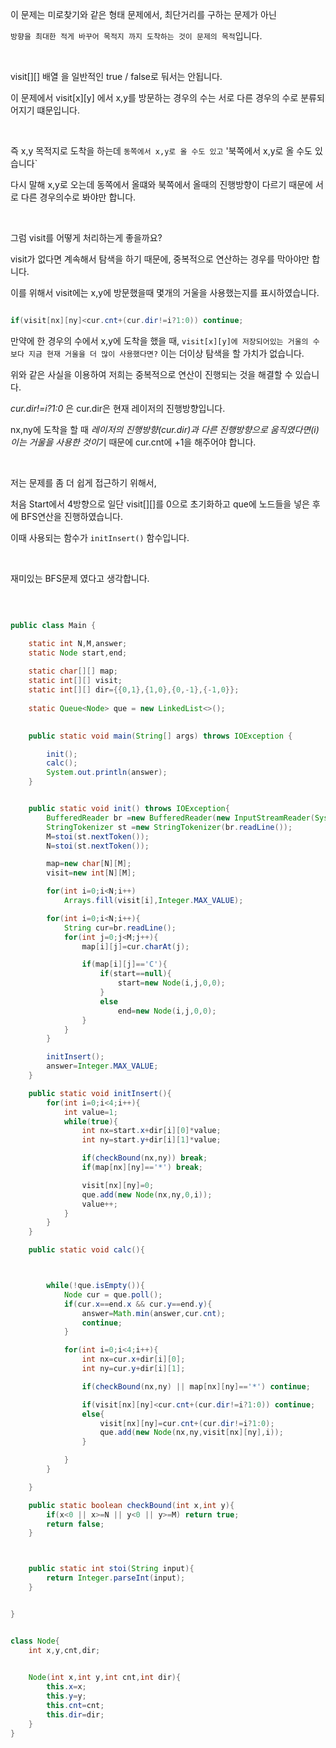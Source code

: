이 문제는 미로찾기와 같은 형태 문제에서, 최단거리를 구하는 문제가 아닌

`방향을 최대한 적게 바꾸어 목적지 까지 도착하는 것이 문제의 목적`입니다.

<br/>

visit[][] 배열 을 일반적인 true / false로 둬서는 안됩니다. 

이 문제에서 visit[x][y] 에서 x,y를 방문하는 경우의 수는 서로 다른 경우의 수로 분류되어지기 떄문입니다.

<br/>

즉 x,y 목적지로 도착을 하는데 `동쪽에서 x,y로 올 수도 있고` '북쪽에서 x,y로 올 수도 있습니다`

다시 말해 x,y로 오는데 동쪽에서 올떄와 북쪽에서 올때의 진행방향이 다르기 때문에 서로 다른 경우의수로 봐야만 합니다.

<br/>

그럼 visit를 어떻게 처리하는게 좋을까요?

visit가 없다면 계속해서 탐색을 하기 때문에, 중복적으로 연산하는 경우를 막아야만 합니다.

이를 위해서 visit에는 x,y에 방문했을때 몇개의 거울을 사용했는지를 표시하였습니다.

```java

if(visit[nx][ny]<cur.cnt+(cur.dir!=i?1:0)) continue;

```

만약에 한 경우의 수에서 x,y에 도착을 했을 때, `visit[x][y]에 저장되어있는 거울의 수 보다 지금 현재 거울을 더 많이 사용했다면?` 이는 더이상 탐색을 할 가치가 없습니다.

위와 같은 사실을 이용하여 저희는 중복적으로 연산이 진행되는 것을 해결할 수 있습니다.

*cur.dir!=i?1:0* 은 cur.dir은 현재 레이저의 진행방향입니다. 

nx,ny에 도착을 할 때 *레이저의 진행방향(cur.dir)과 다른 진행방향으로 움직였다면(i) 이는 거울을 사용한 것이*기 때문에 cur.cnt에 +1을 해주어야 합니다.

<br/>

저는 문제를 좀 더 쉽게 접근하기 위해서, 

처음 Start에서 4방향으로 일단 visit[][]를 0으로 초기화하고 que에 노드들을 넣은 후에 BFS연산을 진행하였습니다.

이때 사용되는 함수가 `initInsert()` 함수입니다.


<br/>

재미있는 BFS문제 였다고 생각합니다.


<br/>



```java

public class Main {

    static int N,M,answer;
    static Node start,end;
    
    static char[][] map;
    static int[][] visit;
    static int[][] dir={{0,1},{1,0},{0,-1},{-1,0}};
    
    static Queue<Node> que = new LinkedList<>();
    

    public static void main(String[] args) throws IOException {

        init();
        calc();
        System.out.println(answer);
    }


    public static void init() throws IOException{
        BufferedReader br =new BufferedReader(new InputStreamReader(System.in));
        StringTokenizer st =new StringTokenizer(br.readLine());
        M=stoi(st.nextToken());
        N=stoi(st.nextToken());

        map=new char[N][M];
        visit=new int[N][M];

        for(int i=0;i<N;i++)
            Arrays.fill(visit[i],Integer.MAX_VALUE);

        for(int i=0;i<N;i++){
            String cur=br.readLine();
            for(int j=0;j<M;j++){
                map[i][j]=cur.charAt(j);

                if(map[i][j]=='C'){
                    if(start==null){
                        start=new Node(i,j,0,0);
                    }
                    else
                        end=new Node(i,j,0,0);
                }
            }
        }

        initInsert();
        answer=Integer.MAX_VALUE;
    }

    public static void initInsert(){
        for(int i=0;i<4;i++){
            int value=1;
            while(true){
                int nx=start.x+dir[i][0]*value;
                int ny=start.y+dir[i][1]*value;

                if(checkBound(nx,ny)) break;
                if(map[nx][ny]=='*') break;

                visit[nx][ny]=0;
                que.add(new Node(nx,ny,0,i));
                value++;
            }
        }
    }

    public static void calc(){



        while(!que.isEmpty()){
            Node cur = que.poll();
            if(cur.x==end.x && cur.y==end.y){
                answer=Math.min(answer,cur.cnt);
                continue;
            }

            for(int i=0;i<4;i++){
                int nx=cur.x+dir[i][0];
                int ny=cur.y+dir[i][1];

                if(checkBound(nx,ny) || map[nx][ny]=='*') continue;

                if(visit[nx][ny]<cur.cnt+(cur.dir!=i?1:0)) continue;
                else{
                    visit[nx][ny]=cur.cnt+(cur.dir!=i?1:0);
                    que.add(new Node(nx,ny,visit[nx][ny],i));
                }

            }
        }

    }

    public static boolean checkBound(int x,int y){
        if(x<0 || x>=N || y<0 || y>=M) return true;
        return false;
    }



    public static int stoi(String input){
        return Integer.parseInt(input);
    }


}


class Node{
    int x,y,cnt,dir;
    

    Node(int x,int y,int cnt,int dir){
        this.x=x;
        this.y=y;
        this.cnt=cnt;
        this.dir=dir;
    }
}

```

